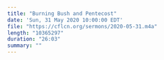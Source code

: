 ```yaml
---
title: "Burning Bush and Pentecost"
date: 'Sun, 31 May 2020 10:00:00 EDT'
file: "https://cflcn.org/sermons/2020-05-31.m4a"
length: "10365297"
duration: "26:03"
summary: ""
---
```

